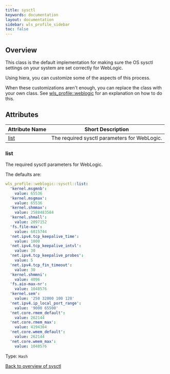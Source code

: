 ```yaml
---
title: sysctl
keywords: documentation
layout: documentation
sidebar: wls_profile_sidebar
toc: false
---
```

## Overview

This class is the default implementation for making sure the OS sysctl settings on your system are set correctly for WebLogic.

Using hiera, you can customize some of the aspects of this process.

When these customizations aren't enough, you can replace the class with your own class. See [wls_profile::weblogic](./weblogic.html) for an explanation on how to do this.




## Attributes



Attribute Name       | Short Description                            |
-------------------- | -------------------------------------------- |
[list](#sysctl_list) | The required sysctl parameters for WebLogic. |




### list<a name='sysctl_list'>

The required sysctl parameters for WebLogic.

The defaults are:

```yaml
wls_profile::weblogic::sysctl::list:
  'kernel.msgmnb':                 
    value: 65536
  'kernel.msgmax':                 
    value: 65536
  'kernel.shmmax':                 
    value: 2588483584
  'kernel.shmall':                 
    value: 2097152
  'fs.file-max':                   
    value: 6815744
  'net.ipv4.tcp_keepalive_time':   
    value: 1800
  'net.ipv4.tcp_keepalive_intvl':  
    value: 30
  'net.ipv4.tcp_keepalive_probes': 
    value: 5
  'net.ipv4.tcp_fin_timeout':      
    value: 30
  'kernel.shmmni':                 
    value: 4096
  'fs.aio-max-nr':                 
    value: 1048576
  'kernel.sem':                    
    value: '250 32000 100 128'
  'net.ipv4.ip_local_port_range':  
    value: '9000 65500'
  'net.core.rmem_default':         
    value: 262144
  'net.core.rmem_max':             
    value: 4194304
  'net.core.wmem_default':         
    value: 262144
  'net.core.wmem_max':             
    value: 1048576

```
Type: `Hash`


[Back to overview of sysctl](#attributes)

